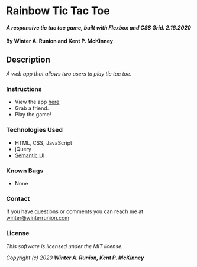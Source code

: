 # Rainbow Tic Tac Toe

#### _A responsive tic tac toe game, built with Flexbox and CSS Grid. 2.16.2020_

#### By **Winter A. Runion and Kent P. McKinney**

## Description

_A web app that allows two users to play tic tac toe._

### Instructions

* View the app [here](https://wrunion.github.io/rainbow-tic-tac-toe/)
* Grab a friend.
* Play the game!

### Technologies Used
* HTML, CSS, JavaScript
* jQuery
* [Semantic UI](https://semantic-ui.com/)

### Known Bugs
* None 

### Contact

If you have questions or comments you can reach me at winter@winterrunion.com

### License
_This software is licensed under the MIT license._

_Copyright (c) 2020 **Winter A. Runion, Kent P. McKinney**_

